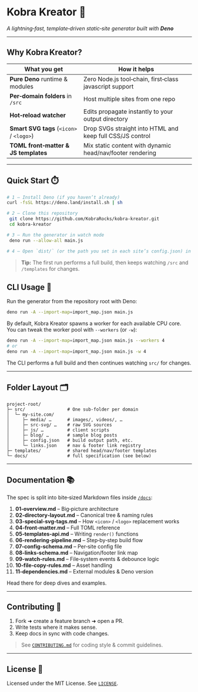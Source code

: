 # Kobra Kreator 🐍

*A lightning‑fast, template‑driven static‑site generator built with **Deno***

---

## Why Kobra Kreator?

| What you get                             | How it helps                                              |
| ---------------------------------------- | --------------------------------------------------------- |
| **Pure Deno** runtime & modules          | Zero Node.js tool‑chain, first‑class javascript support   |
| **Per‑domain folders** in `/src`         | Host multiple sites from one repo                         |
| **Hot‑reload watcher**                   | Edits propagate instantly to your output directory        |
| **Smart SVG tags** (`<icon>` / `<logo>`) | Drop SVGs straight into HTML and keep full CSS/JS control |
| **TOML front‑matter & JS templates**     | Mix static content with dynamic head/nav/footer rendering |

---

## Quick Start ⏱️

```bash
# 1 – Install Deno (if you haven’t already)
curl -fsSL https://deno.land/install.sh | sh

# 2 – Clone this repository
 git clone https://github.com/KobraRocks/kobra‑kreator.git
 cd kobra‑kreator

# 3 – Run the generator in watch mode
 deno run --allow-all main.js

# 4 – Open `dist/` (or the path you set in each site’s config.json) in your browser
```

> **Tip:** The first run performs a full build, then keeps watching `/src` and `/templates` for changes.

## CLI Usage 🧰

Run the generator from the repository root with Deno:

```bash
deno run -A --import-map=import_map.json main.js
```

By default, Kobra Kreator spawns a worker for each available CPU core. You can tweak the worker pool with `--workers` (or `-w`):

```bash
deno run -A --import-map=import_map.json main.js --workers 4
# or
deno run -A --import-map=import_map.json main.js -w 4
```

The CLI performs a full build and then continues watching `src/` for changes.

---

## Folder Layout 🗂️

```
project-root/
├─ src/                # One sub‑folder per domain
│  └─ my-site.com/
│     ├─ media/ …      # images/, videos/, …
│     ├─ src-svg/ …    # raw SVG sources
│     ├─ js/ …         # client scripts
│     ├─ blog/ …       # sample blog posts
│     ├─ config.json   # build output path, etc.
│     └─ links.json    # nav & footer link registry
├─ templates/          # shared head/nav/footer templates
└─ docs/               # full specification (see below)
```

---

## Documentation 📚

The spec is split into bite‑sized Markdown files inside [`/docs`](docs/):

1. **01‑overview\.md** – Big‑picture architecture
2. **02‑directory‑layout.md** – Canonical tree & naming rules
3. **03‑special‑svg‑tags.md** – How `<icon>` / `<logo>` replacement works
4. **04‑front‑matter.md** – Full TOML reference
5. **05‑templates‑api.md** – Writing `render()` functions
6. **06‑rendering‑pipeline.md** – Step‑by‑step build flow
7. **07‑config‑schema.md** – Per‑site config file
8. **08‑links‑schema.md** – Navigation/footer link map
9. **09‑watch‑rules.md** – File‑system events & debounce logic
10. **10‑file‑copy‑rules.md** – Asset handling
11. **11‑dependencies.md** – External modules & Deno version

Head there for deep dives and examples.

---

## Contributing 🤝

1. Fork ➜ create a feature branch ➜ open a PR.
2. Write tests where it makes sense.
3. Keep docs in sync with code changes.

> See [`CONTRIBUTING.md`](CONTRIBUTING.md) for coding style & commit guidelines.

---

## License 📝

Licensed under the MIT License. See [`LICENSE`](LICENSE).

